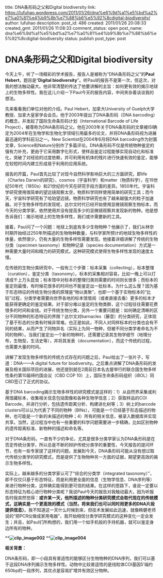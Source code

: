 title: DNA条形码之父和Digital biodiversity
link: https://lufuhao.wordpress.com/2011/01/26/dna%e6%9d%a1%e5%bd%a2%e7%a0%81%e4%b9%8b%e7%88%b6%e5%92%8cdigital-biodiversity/
author: lufuhao
description: 
post_id: 486
created: 2011/01/26 20:08:33
created_gmt: 2011/01/26 11:08:33
comment_status: open
post_name: dna%e6%9d%a1%e5%bd%a2%e7%a0%81%e4%b9%8b%e7%88%b6%e5%92%8cdigital-biodiversity
status: publish
post_type: post

# DNA条形码之父和Digital biodiversity

今天上午，听了一场精彩的学术报告，报告人是被称为“DNA条形码之父”的**Paul Hebert**，题目是“**Digital biodiversity**”。听Paul的报告不是第一次，但这次，对我的想法触动最大。他非常清楚的传达了他要讲解的主旨：如何更有效的揭示地球上的生物多样性。我在这儿介绍一下Paul今天的报告内容，中间夹杂着谈谈我的想法。 

先来看看我们单位对他的介绍。Paul Hebert，加拿大University of Guelph大学教授、加拿大皇家学会会员。他于2003年提出了DNA条形码（DNA barcoding）的概念，并发起了国际生命条形码计划（International Barcode of Life Project），被尊称为DNA条形码之父。他在2003年关于DNA条形码的文章被ISI确定为2004年在生物学和生物化学领域引用最多的论文，并将DNA条形码视为进展最迅速的学科前沿之一。New Scientist在2004年6月将DNA barcoding作为封面文章，Science和Nature分别作了多篇评论。DNA条形码不仅是传统物种鉴定的强有力补充，更由于它采用数字化形式，使样品鉴定过程能够实现自动化和标准化，突破了对经验的过度依赖，并可利用有机体的残片进行快速有效的鉴定，能够在较短时间内建立形成易于利用的应用系统。 

报告的开篇，Paul首先比较了对现今自然科学影响巨大的三方面研究，即life（Charles Darwin的研究）、cosmos（宇宙科学）和matter（物质科学），在19世纪50年代（1850s）和21世纪的今天在研究手段方面的差异。1850年代，宇宙科学研究使用很简单的望远镜观察太空，物质科学同样使用简单的研究工具；而今天，宇宙科学研究有了哈珀望远镜，物质科学研究也有了越来越强大的粒子加速器。对于生物多样性的发现呢，达尔文时代已经开始使用显微镜观察生物标本，而今天的分类学家，依然使用并没有提高多少的显微镜观察并发现新的物种。他是想告诉我们：揭示地球上的生物多样性，我们或许需要新的工具。 

接着，Paul问了一个问题：地球上到底有多少生物物种？他展示了，我们从林奈时期开始经过250年所描述的生物物种数量，与科学家所预计的地球生物多样性的体量，依然很少，仍有大量的生物多样性需要发现。他接着详细讲解了传统的生物分类（specimen taxonomy）和物种记录（species documentation）方式是一种需要大量时间和精力的研究模式，这种研究模式使得生物多样性发现的速度太慢。 

在传统的生物分类研究中，一般有三个步骤：标本采集（collecting），标本整理（curation），鉴定分类（taxonomy）。标本的采集相对容易，比如一晚上可以灯诱成千上万头昆虫；标本馆中对标本的整理归类则需要的时间则长很多；而标本的鉴定则最慢，有时候花很多的时间也不能鉴定出一批标本。为什么这么慢？因为基于形态特征的传统生物分类的原理是“物以类聚”，也即一个基于实物标本的“比较”过程，分类学者需要向世界各地的标本馆借阅（或者直接去看）更多的标本才能获得更确定的鉴定结果。对于部分难以鉴定的生物类群，这个过程往往需要花费很多的时间和金钱。对于传统生物分类，另外一个重要问题是：如何确定清晰的区分不同物种的形态特征的界限？达尔文对barnacles（藤壶）的分类研究，正体现了基于形态的分类有时候非常难。也正是如此，不同人对同样标本的分类也会有不同的结果，从而产生了同物异名（实际上为同一物种，但被不同分类学者命名为不同的物种）。当我们鉴定出一个新的物种时，还需要记录其生物学细节（地理分布，生物型，生活史等），并将其发表（documentation），而这个传统的过程，也需要大量的时间。 

讲解了发现生物多样性的传统方式存在的问题之后，Paul给出了一张片子，写道：DNA——A digital future for biodiversity。之后重点讲解了DNA条形码的发展及相关国际项目的进展，他还提到就在2周前日本名古屋举行的联合国生物多样性条约第10届缔约国会议（CBD COP 10）上，国际生命条形码组织（iBOL）同CBD签订了正式的协议。 

基于DNA barcoding揭示生物多样性的研究模式是这样的：1）从自然界采集或利用馆藏标本，收集相关信息包括图像和各种生物学信息；2）获取样品的COI Barcode，并进行分析，包括遗传距离分析、构建进化树等；3）树上的barcode clusters可以认为代表了不同的物种（BINs），可能是一个已经基于形态描述的物种，也可能是一个新的未描述的物种；4）所有的相关信息，被录入数据库并实现共享。当然，这过程当中也有一些重要的科学问题需要进一步精确，比如区别物种的遗传距离标准、新物种的描述和命名等。 

对于DNA条形码，一直有不少的争论，尤其是很多分类学家认为DNA条形码是在否定传统分类学，所以总是不断的辩护传统分类学的重要性，今天报告的提问环节，也有一些专家提了这样的问题。发展到今天，DNA条形码可能从没有想过取代传统分类学的研究模式，而是提供了生物物种另一方面的证据，期望更高效的揭示生物多样性。 

实际上，越来越多的分类学家认可了“综合的分类学（integrated taxonomy）”，即不仅仅只基于形态特征，而是利用更全面的信息（生物学信息、DNA序列等）来进行物种分类，这样确实能得到更可信的结果。在这样的思路下，谁说一定要以形态特征为核心进行物种分类呢？我说Paul今天的报告对我触动最大，因为听报告时我突然觉得：**或许某一天，他所描述的物种分类研究模式会取代现在的传统模式，这确实是一个更高效的模式（当然，将来我们也可以同时用更多的DNA片段提供信息）**。我不知道这一天什么时候到来，但技术发展如此迅速，就像韩健老师说的“把PCR仪做成家用电器”，我开始相信分类学研究模式的这种变化一定会发生；并且，如Paul们所构想的，我们用一个如手机般的手持机器，就可以鉴定身边所有的物种。 

******![clip_image002](http://lufuhao.files.wordpress.com/2011/01/clip_image002_thumb.jpg)**** ****![clip_image004](http://lufuhao.files.wordpress.com/2011/01/clip_image004_thumb.jpg)**

**相关背景：**

DNA条形码，即一小段具有普适性的能够区分生物物种的DNA序列，我们可以基于这段DNA序列揭示生物多样性。动物中比较普适性的是线粒体COI基因5’端约650bp的一段序列，其优点是容易扩增并有效区分物种。